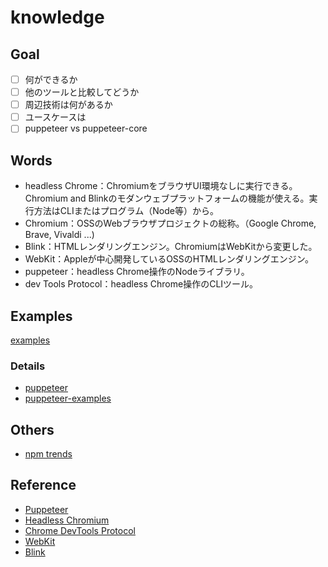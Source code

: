 # knowledge

## Goal

- [ ] 何ができるか
- [ ] 他のツールと比較してどうか
- [ ] 周辺技術は何があるか
- [ ] ユースケースは
- [ ] puppeteer vs puppeteer-core

## Words

- headless Chrome：ChromiumをブラウザUI環境なしに実行できる。Chromium and Blinkのモダンウェブプラットフォームの機能が使える。実行方法はCLIまたはプログラム（Node等）から。
- Chromium：OSSのWebブラウザプロジェクトの総称。（Google Chrome, Brave, Vivaldi ...)
- Blink：HTMLレンダリングエンジン。ChromiumはWebKitから変更した。
- WebKit：Appleが中心開発しているOSSのHTMLレンダリングエンジン。
- puppeteer：headless Chrome操作のNodeライブラリ。
- dev Tools Protocol：headless Chrome操作のCLIツール。

## Examples

[examples](https://developers.google.com/web/tools/puppeteer/examples)

### Details

- [puppeteer](https://github.com/puppeteer/examples)
- [puppeteer-examples](https://github.com/checkly/puppeteer-examples)

## Others

- [npm trends](https://www.npmtrends.com/cypress-vs-nightwatch-vs-puppeteer-vs-testcafe)

## Reference

- [Puppeteer](https://developers.google.com/web/tools/puppeteer)
- [Headless Chromium](https://chromium.googlesource.com/chromium/src/+/lkgr/headless/README.md)
- [Chrome DevTools Protocol](https://chromedevtools.github.io/devtools-protocol/)
- [WebKit](https://webkit.org/)
- [Blink](https://www.chromium.org/blink)
